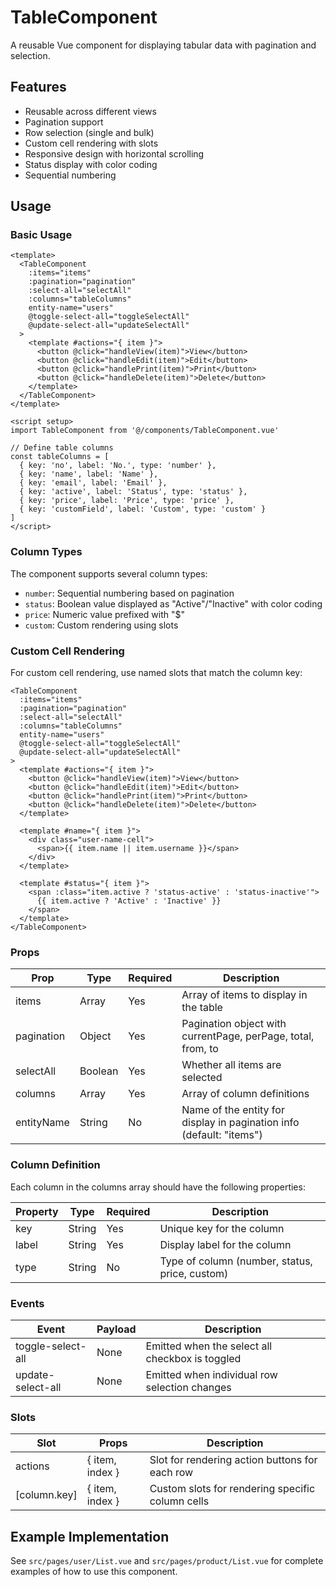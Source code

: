 # TableComponent

A reusable Vue component for displaying tabular data with pagination and selection.

## Features

- Reusable across different views
- Pagination support
- Row selection (single and bulk)
- Custom cell rendering with slots
- Responsive design with horizontal scrolling
- Status display with color coding
- Sequential numbering

## Usage

### Basic Usage

```vue
<template>
  <TableComponent
    :items="items"
    :pagination="pagination"
    :select-all="selectAll"
    :columns="tableColumns"
    entity-name="users"
    @toggle-select-all="toggleSelectAll"
    @update-select-all="updateSelectAll"
  >
    <template #actions="{ item }">
      <button @click="handleView(item)">View</button>
      <button @click="handleEdit(item)">Edit</button>
      <button @click="handlePrint(item)">Print</button>
      <button @click="handleDelete(item)">Delete</button>
    </template>
  </TableComponent>
</template>

<script setup>
import TableComponent from '@/components/TableComponent.vue'

// Define table columns
const tableColumns = [
  { key: 'no', label: 'No.', type: 'number' },
  { key: 'name', label: 'Name' },
  { key: 'email', label: 'Email' },
  { key: 'active', label: 'Status', type: 'status' },
  { key: 'price', label: 'Price', type: 'price' },
  { key: 'customField', label: 'Custom', type: 'custom' }
]
</script>
```

### Column Types

The component supports several column types:

- `number`: Sequential numbering based on pagination
- `status`: Boolean value displayed as "Active"/"Inactive" with color coding
- `price`: Numeric value prefixed with "$"
- `custom`: Custom rendering using slots

### Custom Cell Rendering

For custom cell rendering, use named slots that match the column key:

```vue
<TableComponent
  :items="items"
  :pagination="pagination"
  :select-all="selectAll"
  :columns="tableColumns"
  entity-name="users"
  @toggle-select-all="toggleSelectAll"
  @update-select-all="updateSelectAll"
>
  <template #actions="{ item }">
    <button @click="handleView(item)">View</button>
    <button @click="handleEdit(item)">Edit</button>
    <button @click="handlePrint(item)">Print</button>
    <button @click="handleDelete(item)">Delete</button>
  </template>

  <template #name="{ item }">
    <div class="user-name-cell">
      <span>{{ item.name || item.username }}</span>
    </div>
  </template>

  <template #status="{ item }">
    <span :class="item.active ? 'status-active' : 'status-inactive'">
      {{ item.active ? 'Active' : 'Inactive' }}
    </span>
  </template>
</TableComponent>
```

### Props

| Prop | Type | Required | Description |
|------|------|----------|-------------|
| items | Array | Yes | Array of items to display in the table |
| pagination | Object | Yes | Pagination object with currentPage, perPage, total, from, to |
| selectAll | Boolean | Yes | Whether all items are selected |
| columns | Array | Yes | Array of column definitions |
| entityName | String | No | Name of the entity for display in pagination info (default: "items") |

### Column Definition

Each column in the columns array should have the following properties:

| Property | Type | Required | Description |
|----------|------|----------|-------------|
| key | String | Yes | Unique key for the column |
| label | String | Yes | Display label for the column |
| type | String | No | Type of column (number, status, price, custom) |

### Events

| Event | Payload | Description |
|-------|---------|-------------|
| toggle-select-all | None | Emitted when the select all checkbox is toggled |
| update-select-all | None | Emitted when individual row selection changes |

### Slots

| Slot | Props | Description |
|------|-------|-------------|
| actions | { item, index } | Slot for rendering action buttons for each row |
| [column.key] | { item, index } | Custom slots for rendering specific column cells |

## Example Implementation

See `src/pages/user/List.vue` and `src/pages/product/List.vue` for complete examples of how to use this component.